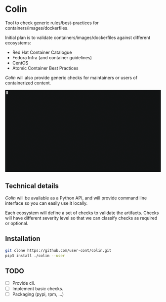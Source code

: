 # Colin

Tool to check generic rules/best-practices for containers/images/dockerfiles.

Initial plan is to validate containers/images/dockerfiles against different ecosystems:
 - Red Hat Container Catalogue
 - Fedora Infra (and container guidelines)
 - CentOS
 - Atomic Container Best Practices

*Colin* will also provide generic checks for maintainers or users of containerized content.

![example](./docs/example.gif)

## Technical details

*Colin* will be available as a Python API, and will provide command line interface so you can easily use it locally.

Each ecosystem will define a set of checks to validate the artifacts. Checks will have different severity level so that we can classify checks as required or optional.

## Installation

```bash
git clone https://github.com/user-cont/colin.git
pip3 install ./colin --user
```

## TODO

- [ ] Provide cli.
- [ ] Implement basic checks.
- [ ] Packaging (pypi, rpm, ...)
